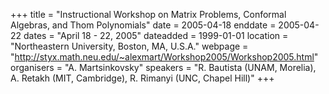 +++
title = "Instructional Workshop on Matrix Problems, Conformal Algebras, and Thom Polynomials"
date = 2005-04-18
enddate = 2005-04-22
dates = "April 18 - 22, 2005"
dateadded = 1999-01-01
location = "Northeastern University, Boston, MA, U.S.A."
webpage = "http://styx.math.neu.edu/~alexmart/Workshop2005/Workshop2005.html"
organisers = "A. Martsinkovsky"
speakers = "R. Bautista (UNAM, Morelia), A. Retakh (MIT, Cambridge), R. Rimanyi (UNC, Chapel Hill)"
+++
